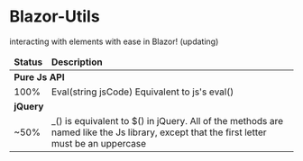 # Blazor-Utils
interacting with elements with ease in Blazor! (updating)

<table>
  <thead>
    <tr>
      <td><b>Status</b></td>
      <td><b>Description</b></td>
    </tr>
  </thead>
  <tbody>
    <tr>
      <td colspan="2"><b>Pure Js API</b></td>
    </tr>
      <tr>
      <td>100%</td>
      <td>Eval(string jsCode) Equivalent to js's eval()</td>
    </tr>
        <tr>
      <td colspan="2"><b>jQuery</b></td>
    </tr>
          <tr>
      <td>~50%</td>
      <td>_() is equivalent to $() in jQuery. All of the methods are named like the Js library, except that the first letter must be an uppercase</td>
    </tr>
    </tbody>
</table>
